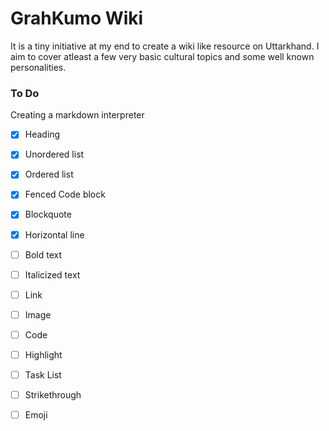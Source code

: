 # GrahKumo Wiki
It is a tiny initiative at my end to create a wiki like resource on 
Uttarkhand. I aim to cover atleast a few very basic cultural topics and
some well known personalities.

### To Do
Creating a markdown interpreter
- [x] Heading
- [x] Unordered list
- [x] Ordered list
- [x] Fenced Code block
- [x] Blockquote
- [x] Horizontal line
- [ ] Bold text
- [ ] Italicized text
- [ ] Link 
- [ ] Image
- [ ] Code
- [ ] Highlight
- [ ] Task List
- [ ] Strikethrough
- [ ] Emoji

